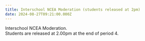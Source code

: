 ```yaml
---
title: Interschool NCEA Moderation (students released at 2pm)
date: 2024-08-27T09:21:00.000Z
---
```

Interschool NCEA Moderation.  
Students are released at 2.00pm at the end of period 4.
